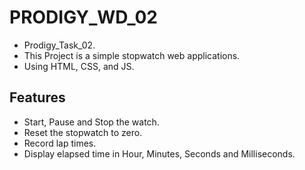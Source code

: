 # PRODIGY_WD_02
  - Prodigy_Task_02.
  - This Project is a simple stopwatch web applications.
  - Using HTML, CSS, and JS.

## Features
  - Start, Pause and Stop the watch.
  - Reset the stopwatch to zero.
  - Record lap times.
  - Display elapsed time in Hour, Minutes, Seconds and Milliseconds.
